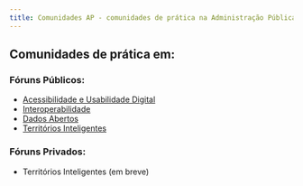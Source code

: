 ```yaml
---
title: Comunidades AP - comunidades de prática na Administração Pública
---
```


## Comunidades de prática em:

### Fóruns Públicos:

- [Acessibilidade e Usabilidade Digital](https://github.com/amagovpt/a11y/discussions)
- [Interoperabilidade](https://github.com/amagovpt/i14y/discussions)
- [Dados Abertos](https://github.com/amagovpt/data/discussions)
- [Territórios Inteligentes](https://github.com/amagovpt/territorios-inteligentes/discussions)

### Fóruns Privados:

- Territórios Inteligentes (em breve)
